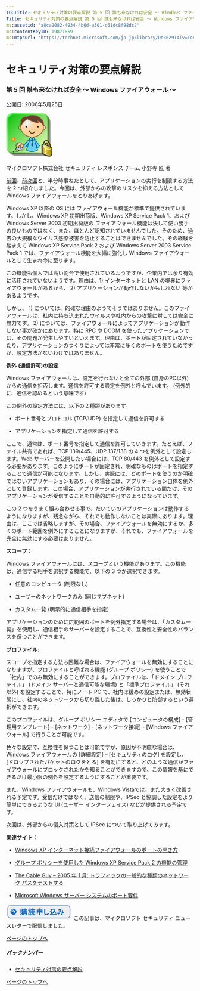 ```yaml
---
TOCTitle: セキュリティ対策の要点解説 第 5 回 誰も来なければ安全 ～ Windows ファイアウォール ～
Title: セキュリティ対策の要点解説 第 5 回 誰も来なければ安全 ～ Windows ファイアウォール ～
ms:assetid: 'a8ca2082-4934-4b6d-a301-d61dc8f98dc2'
ms:contentKeyID: 19871859
ms:mtpsurl: 'https://technet.microsoft.com/ja-jp/library/Dd362914(v=TechNet.10)'
---
```


セキュリティ対策の要点解説
==========================

### 第 5 回 誰も来なければ安全 ～ Windows ファイアウォール ～

公開日: 2006年5月25日

![](images/Dd362914.SecPoint(ja-jp,TechNet.10).gif)

マイクロソフト株式会社
セキュリティ レスポンス チーム
小野寺 匠 著

[前回](http://technet.microsoft.com/ja-jp/library/dd36291.aspx)、[前々回](https://technet.microsoft.com/ja-jp/library/1ceda3fe-8f9b-434d-8f43-f690211e38c8(v=TechNet.10))と、半分時事ねたとして、アプリケーションの実行を制限する方法を 2 つ紹介しました。今回は、外部からの攻撃のリスクを抑える方法として Windows ファイアウォールをとりあげます。

Windows XP 以降の OS には ファイアウォール機能が標準で提供されています。しかし、Windows XP 初期出荷版、Windows XP Service Pack 1、および Windows Server 2003 初期出荷版の ファイアウォール機能は決して使い勝手の良いものではなく、また、ほとんど認知されていませんでした。そのため、過去の大規模なウイルス感染被害を防止することはできませんでした。その経験を踏まえて Windows XP Service Pack 2 および Windows Server 2003 Service Pack 1 では、ファイアウォール機能を大幅に強化し Windows ファイアウォールとして生まれ今に至ります。

この機能も個人では高い割合で使用されているようですが、企業内では余り有効に活用されていないようです。理由は、1) インターネットと LAN の境界にファイアウォールがあるから、 2) アプリケーションが動作しないかもしれない 等があるようです。

しかし、 1) については、的確な理由のようでそうではありません。このファイアウォールは、社内に持ち込まれたウイルスや社内からの攻撃に対しては完全に無力です。 2) については、ファイアウォールによってアプリケーションが動作しない事が確かにあります。特に RPC や DCOM を使ったアプリケーションでは、その問題が発生しやすいといえます。理由は、ポートが固定されていなかったり、アプリケーションのつくりによっては非常に多くのポートを使うためですが、設定方法がないわけではありません。

**例外** **(通信許可)の設定**

Windows ファイアウォールは、設定を行わないと全ての外部 (自身のPC以外) からの通信を拒否します。通信を許可する設定を例外と呼んでいます。 (例外的に、通信を認めるという意味です)

この例外の設定方法には、以下の２種類があります。

-   ポート番号とプロトコル (TCP/UDP) を指定して通信を許可する

-   アプリケーションを指定して通信を許可する

ここで、通常は、ポート番号を指定して通信を許可していきます。たとえば、ファイル共有であれば、TCP 139/445、UDP 137/138 の 4 つを例外として設定します。Web サーバーを公開したい場合には、TCP 80/443 を例外として設定する必要があります。このようにポートが固定され、明確なものはポートを指定することで通信が可能になります。しかし、実際には、どのポートを使うのか明確ではないアプリケーションもあり、その場合には、アプリケーション自体を例外として登録します。この場合、アプリケーションが実行されている間だけ、そのアプリケーションが受信することを自動的に許可するようになっています。

この 2 つをうまく組み合わせる事で、たいていのアプリケーションは動作するようになりますが、残念ながら、それでも動作しないことは実際にあります。理由は、ここでは省略しますが、その場合、ファイアウォールを無効にするか、多くのポート範囲を例外にすることになりますが、それでも、ファイアウォールを完全に無効にする必要はありません。

**スコープ**：

Windows ファイアウォールには、スコープという機能があります。この機能は、通信する相手を選択する機能で、以下の 3 つが選択できます。

-   任意のコンピュータ (制限なし)

-   ユーザーのネットワークのみ (同じサブネット)

-   カスタム一覧 (明示的に通信相手を指定)

アプリケーションのために広範囲のポートを例外指定する場合は、「カスタム一覧」を使用し、通信相手のサーバーを設定することで、互換性と安全性のバランスを保つことができます。

**プロファイル:**

スコープを指定する方法も困難な場合は、ファイアウォールを無効にすることになりますが、プロファイルと呼ばれる機能 (グループ ポリシー) を使うことで「社内」でのみ無効にすることができます。プロファイルは、「ドメイン プロファイル」 (ドメイン サーバーと通信可能な環境) と「標準プロファイル」 (それ以外) を設定することで、特にノート PC で、社内は緩めの設定または、無効状態にし、社内のネットワークから切り離した後は、しっかりと防御するという選択ができます。

このプロファイルは、グループ ポリシー エディタで \[コンピュータの構成\] - \[管理用テンプレート\] - \[ネットワーク\] - \[ネットワーク接続\] - \[Windows ファイアウォール\] で行うことが可能です。

色々な設定で、互換性を保つことは可能ですが、原因が不明瞭な場合は、Windows ファイアウォールの \[詳細設定\] – \[セキュリティのログ\] を設定し、\[ドロップされたパケットのログをとる\] を有効にすると、どのような通信がファイアウォールにブロックされたかを知ることができますので、この情報を基にできるだけ最小限の例外を設定するようにすることが重要です。

また、Windows ファイアウォールも、Windows Vistaでは、また大きく改善される予定です。受信だけではなく、送信の制限や、IPSec と協調した設定をより簡単にできるような UI (ユーザー インターフェイス) などが提供される予定です。

次回は、外部からの侵入対策として IPSec について取り上げてみます。

**関連サイト：**

-   [Windows XP インターネット接続ファイアウォールのポートの開き方](http://www.microsoft.com/japan/athome/security/protect/ports.mspx)

-   [グループ ポリシーを使用した Windows XP Service Pack 2 の機能の管理](https://technet.microsoft.com/ja-jp/library/bc45234f-f236-fa4f-8e32-6834063ef900(v=TechNet.10))

-   [The Cable Guy – 2005 年 1 月: トラフィックの一般的な種類のネットワーク パスをテストする](http://www.microsoft.com/japan/technet/community/columns/cableguy/cg0105.mspx)

-   [Microsoft Windows サーバー システムのポート要件](http://support.microsoft.com/kb/832017)

[![](images/Dd362914.btn_reg_today(ja-jp,TechNet.10).jpg)](https://technet.microsoft.com/ja-jp/library/d2607610-3137-420b-9bbf-2552bec68922(v=TechNet.10))
この記事は、マイクロソフト セキュリティ ニュースレターで配信しました。

[](#mainsection)[ページのトップへ](#mainsection)

##### バックナンバー

-   [セキュリティ対策の要点解説](https://technet.microsoft.com/ja-jp/library/f301b3b4-fdcc-43f8-846e-135538db4edf(v=TechNet.10))

[](#mainsection)[ページのトップへ](#mainsection)
